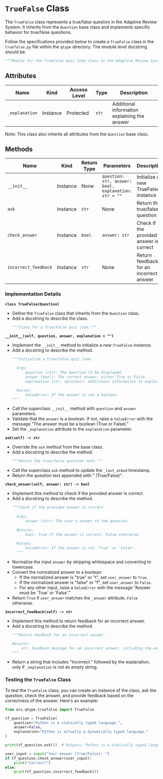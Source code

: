 # `TrueFalse` Class

The `TrueFalse` class represents a true/false question in the Adaptive Review System. It inherits from the `Question` base class and implements specific behavior for true/false questions.

Follow the specifications provided below to create a `TrueFalse` class in the `truefalse.py` file within the `qtype` directory.  The module level docstring should be:

```python
"""Module for the TrueFalse quiz item class in the Adaptive Review System."""
```

## Attributes

| Name          | Kind     | Access Level | Type     | Description                                    |
|---------------|----------|--------------|----------|------------------------------------------------|
| `_explanation`| Instance | Protected    | `str`    | Additional information explaining the answer   |

Note: This class also inherits all attributes from the `Question` base class.

## Methods

| Name                 | Kind     | Return Type | Parameters                                        | Description                                           |
|----------------------|----------|-------------|---------------------------------------------------|-------------------------------------------------------|
| `__init__`           | Instance | None        | `question: str, answer: bool, explanation: str = ""` | Initialize a new TrueFalse instance |
| `ask`                | Instance | `str`       | None                                              | Return the true/false question                        |
| `check_answer`       | Instance | `bool`      | `answer: str`                                     | Check if the provided answer is correct               |
| `incorrect_feedback` | Instance | `str`       | None                                              | Return feedback for an incorrect answer               |

### Implementation Details

**`class TrueFalse(Question)`**
- Define the `TrueFalse` class that inherits from the `Question` class.
- Add a docstring to describe the class.
  ```python
  """Class for a True/False quiz item."""
  ```

**`__init__(self, question, answer, explanation = "")`**
- Implement the `__init__` method to initialize a new `TrueFalse` instance.
- Add a docstring to describe the method.
  ```python
  """Initialize a true/false quiz item.
        
    Args:
        question (str): The question to be displayed.
        answer (bool): The correct answer, either True or False.
        explanation (str, optional): Additional information to explain the correct answer.

    Raises:
        ValueError: If the answer is not a boolean.
  """ 
  ```
- Call the superclass `__init__` method with `question` and `answer` parameters.
- Validate that the `answer` is a boolean. If not, raise a `ValueError` with the message "The answer must be a boolean (True or False)."
- Set the `_explanation` attribute to the `explanation` parameter.

**`ask(self) -> str`**
- Override the `ask` method from the base class.
- Add a docstring to describe the method.
  ```python
  """Return the true/false question text."""
  ```
- Call the superclass `ask` method to update the `_last_asked` timestamp.
- Return the question text appended with " (True/False)".

**`check_answer(self, answer: str) -> bool`**
- Implement this method to check if the provided answer is correct.
- Add a docstring to describe the method.
  ```python
  """Check if the provided answer is correct.
        
    Args:
        answer (str): The user's answer to the question.
        
    Returns:
        bool: True if the answer is correct, False otherwise.
        
    Raises:
        ValueError: If the answer is not 'True' or 'False'.
    """
    ```
- Normalize the input `answer` by stripping whitespace and converting to lowercase.
- Convert the normalized answer to a boolean:
  - If the normalized answer is "true" or "t", set `user_answer` to `True`.
  - If the normalized answer is "false" or "f", set `user_answer` to `False`.
  - For any other input, raise a `ValueError` with the message "Answer must be 'True' or 'False'."
- Return `True` if `user_answer` matches the `_answer` attribute, `False` otherwise.

**`incorrect_feedback(self) -> str`**
- Implement this method to return feedback for an incorrect answer.
- Add a docstring to describe the method.
  ```python
  """Return feedback for an incorrect answer.

  Returns:
      str: Feedback message for an incorrect answer, including the explanation if provided.
  """
  ```
- Return a string that includes "Incorrect." followed by the explanation, only if `_explanation` is not an empty string.

### Testing the `TrueFalse` Class

To test the `TrueFalse` class, you can create an instance of the class, ask the question, check the answer, and provide feedback based on the correctness of the answer. Here's an example:

```python
from ars.qtype.truefalse import TrueFalse

tf_question = TrueFalse(
    question="Python is a statically typed language.",
    answer=False,
    explanation="Python is actually a dynamically typed language."
)

print(tf_question.ask())  # Outputs: Python is a statically typed language. (True/False)

user_input = input("Your answer (True/False): ")
if tf_question.check_answer(user_input):
    print("Correct!")
else:
    print(tf_question.incorrect_feedback())
```